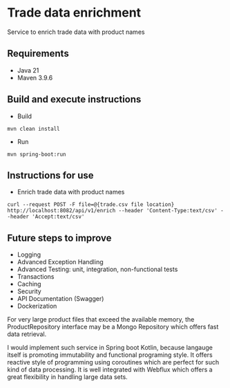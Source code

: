 # Trade data enrichment
Service to enrich trade data with product names

## Requirements
- Java 21
- Maven 3.9.6

## Build and execute instructions
- Build
 ```shell
mvn clean install 
```
- Run
```shell
mvn spring-boot:run
```

## Instructions for use
- Enrich trade data with product names
```shell
curl --request POST -F file=@{trade.csv file location} http://localhost:8082/api/v1/enrich --header 'Content-Type:text/csv' --header 'Accept:text/csv'
```

## Future steps to improve
- Logging
- Advanced Exception Handling
- Advanced Testing: unit, integration, non-functional tests
- Transactions
- Caching
- Security
- API Documentation (Swagger)
- Dockerization

For very large product files that exceed the available memory, the ProductRepository interface may be a Mongo Repository which offers fast data retrieval.

I would implement such service in Spring boot Kotlin, because langauge itself is promoting immutability and functional programing style. 
It offers reactive style of programming using coroutines which are perfect for such kind of data processing.
It is well integrated with Webflux which offers a great flexibility in handling large data sets.
